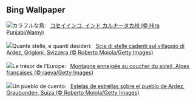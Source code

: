 ## Bing Wallpaper
![](https://www.bing.com/th?id=OHR.PlumParakeet_JA-JP6915629740_UHD.jpg&w=1000)カラフルな鳥:&nbsp;&ensp;[コセイインコ, インド カルナータカ州 (© Hira Punjabi/Alamy)](https://www.bing.com/th?id=OHR.PlumParakeet_JA-JP6915629740_UHD.jpg)
<br><br/>
![](https://www.bing.com/th?id=OHR.ArdezSwitzerland_IT-IT8831023098_UHD.jpg&w=1000)Quante stelle, e quanti desideri:&nbsp;&ensp;[Scie di stelle cadenti sul villaggio di Ardez, Grigioni, Svizzera (© Roberto Moiola/Getty Images)](https://www.bing.com/th?id=OHR.ArdezSwitzerland_IT-IT8831023098_UHD.jpg)
<br><br/>
![](https://www.bing.com/th?id=OHR.AlpsSunset_FR-FR0523137668_UHD.jpg&w=1000)Le trésor de l’Europe:&nbsp;&ensp;[Montagne enneigée au coucher du soleil, Alpes françaises (© raeva/Getty Images)](https://www.bing.com/th?id=OHR.AlpsSunset_FR-FR0523137668_UHD.jpg)
<br><br/>
![](https://www.bing.com/th?id=OHR.ArdezSwitzerland_ES-ES4481408701_UHD.jpg&w=1000)Un pueblo de cuento:&nbsp;&ensp;[Estelas de estrellas sobre el pueblo de Ardez, Graubunden, Suiza (© Roberto Moiola/Getty Images)](https://www.bing.com/th?id=OHR.ArdezSwitzerland_ES-ES4481408701_UHD.jpg)
<br><br/>
